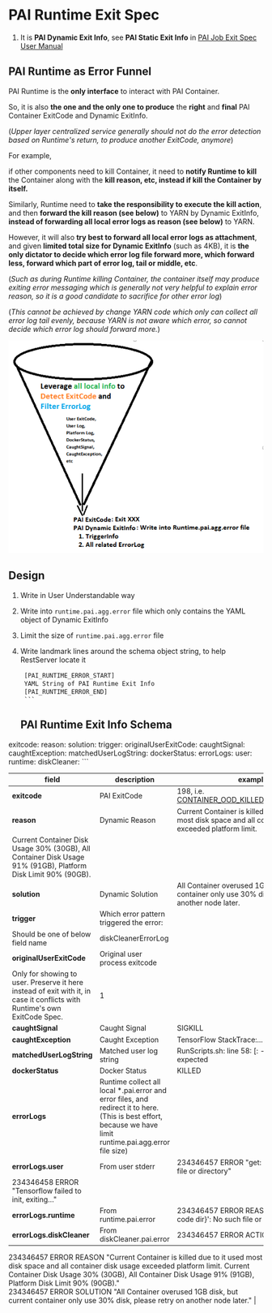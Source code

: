 # PAI Runtime Exit Spec

1. It is **PAI Dynamic Exit Info**, see **PAI Static Exit Info** in [PAI Job Exit Spec User Manual](../../../src/job-exit-spec/config/user-manual.md)

## PAI Runtime as Error Funnel

PAI Runtime is the **only interface** to interact with PAI Container.

So, it is also **the one and the only one to produce** the **right** and **final** PAI Container ExitCode and Dynamic ExitInfo.

(*Upper layer centralized service generally should not do the error detection based on Runtime's return, to produce another ExitCode, anymore*)

For example,

if other components need to kill Container, it need to **notify Runtime to kill** the Container along with the **kill reason, etc, instead if kill the Container by itself.**

Similarly, Runtime need to **take the responsibility to execute the kill action**, and then **forward the kill reason (see below)** to YARN by Dynamic ExitInfo, **instead of forwarding all local error logs as reason (see below)** to YARN.

However, it will also **try best to forward all local error logs as attachment**, and given **limited total size for Dynamic ExitInfo** (such as 4KB), it is **the only dictator to decide which error log file forward more, which forward less, forward which part of error log, tail or middle, etc**.

(*Such as during Runtime killing Container, the container itself may produce exiting error messaging which is generally not very helpful to explain error reason, so it is a good candidate to sacrifice for other error log*)

(*This cannot be achieved by change YARN code which only can collect all error log tail evenly, because YARN is not aware which error, so cannot decide which error log should forward more.*)

<p style="text-align: left;">
  <img src="runtime-exit-spec.png" title="Architecture" alt="Architecture" />
</p>

## Design

1. Write in User Understandable way
2. Write into `runtime.pai.agg.error` file which only contains the YAML object of Dynamic ExitInfo
3. Limit the size of `runtime.pai.agg.error` file
4. Write landmark lines around the schema object string, to help RestServer locate it

        [PAI_RUNTIME_ERROR_START]
        YAML String of PAI Runtime Exit Info
        [PAI_RUNTIME_ERROR_END]
        ```
    
    
    ## PAI Runtime Exit Info Schema
    

exitcode: reason: solution: trigger: originalUserExitCode: caughtSignal: caughtException: matchedUserLogString: dockerStatus: errorLogs: user: runtime: diskCleaner: ```

| field                     | description                                                                                                                                                  | example                                                                                                                                                                                                                                                                                                                                                                                                                            |
| ------------------------- | ------------------------------------------------------------------------------------------------------------------------------------------------------------ | ---------------------------------------------------------------------------------------------------------------------------------------------------------------------------------------------------------------------------------------------------------------------------------------------------------------------------------------------------------------------------------------------------------------------------------- |
| **exitcode**              | PAI ExitCode                                                                                                                                                 | 198, i.e. [CONTAINER_OOD_KILLED_BY_DISKCLEANER](../../../src/job-exit-spec/config/job-exit-spec.md)                                                                                                                                                                                                                                                                                                                            |
| **reason**                | Dynamic Reason                                                                                                                                               | Current Container is killed due to it used most disk space and all container disk usage exceeded platform limit.  
Current Container Disk Usage 30% (30GB), All Container Disk Usage 91% (91GB), Platform Disk Limit 90% (90GB).                                                                                                                                                                                                   |
| **solution**              | Dynamic Solution                                                                                                                                             | All Container overused 1GB disk, but current container only use 30% disk, please retry on another node later.                                                                                                                                                                                                                                                                                                                      |
| **trigger**               | Which error pattern triggered the error:  
Should be one of below field name                                                                                 | diskCleanerErrorLog                                                                                                                                                                                                                                                                                                                                                                                                                |
| **originalUserExitCode**  | Original user process exitcode  
Only for showing to user. Preserve it here instead of exit with it, in case it conflicts with Runtime's own ExitCode Spec.  | 1                                                                                                                                                                                                                                                                                                                                                                                                                                  |
| **caughtSignal**          | Caught Signal                                                                                                                                                | SIGKILL                                                                                                                                                                                                                                                                                                                                                                                                                            |
| **caughtException**       | Caught Exception                                                                                                                                             | TensorFlow StackTrace:...                                                                                                                                                                                                                                                                                                                                                                                                          |
| **matchedUserLogString**  | Matched user log string                                                                                                                                      | RunScripts.sh: line 58: [: -gt: unary operator expected                                                                                                                                                                                                                                                                                                                                                                            |
| **dockerStatus**          | Docker Status                                                                                                                                                | KILLED                                                                                                                                                                                                                                                                                                                                                                                                                             |
| **errorLogs**             | Runtime collect all local *.pai.error and error files, and redirect it to here. (This is best effort, because we have limit runtime.pai.agg.error file size) |                                                                                                                                                                                                                                                                                                                                                                                                                                    |
| **errorLogs.user**        | From user stderr                                                                                                                                             | 234346457 ERROR "get: `/dgfdg': No such file or directory"  
234346458 ERROR "Tensorflow failed to init, exiting…"                                                                                                                                                                                                                                                                                                                |
| **errorLogs.runtime**     | From runtime.pai.error                                                                                                                                       | 234346457 ERROR REASON "get: `/{user code dir}': No such file or directory"                                                                                                                                                                                                                                                                                                                                                       |
| **errorLogs.diskCleaner** | From diskCleaner.pai.error                                                                                                                                   | 234346457 ERROR ACTION "KILL"  
234346457 ERROR REASON "Current Container is killed due to it used most disk space and all container disk usage exceeded platform limit. Current Container Disk Usage 30% (30GB), All Container Disk Usage 91% (91GB), Platform Disk Limit 90% (90GB)."  
234346457 ERROR SOLUTION "All Container overused 1GB disk, but current container only use 30% disk, please retry on another node later." |